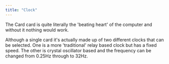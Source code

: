 ```yaml
---
title: "Clock"
---
```


The Card card is quite literally the 'beating heart' of the computer and without it nothing
would work.

Although a single card it's actually made up of two different clocks that can be selected.
One is a more 'traditional' relay based clock but has a fixed speed. The other is
crystal oscillator based and the frequency can be changed from 0.25Hz through to 32Hz.
